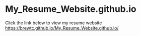 # My_Resume_Website.github.io  
Click the link below to view my resume website  
https://brewtc.github.io/My_Resume_Website.github.io/
